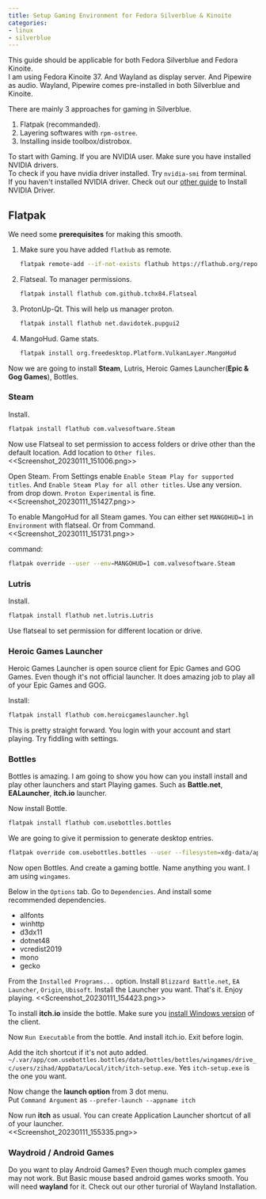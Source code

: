 ```yaml
---
title: Setup Gaming Environment for Fedora Silverblue & Kinoite
categories:
- linux
- silverblue
---
```


This guide should be applicable for both Fedora Silverblue and Fedora Kinoite.  
I am using Fedora Kinoite 37.  And Wayland as display server.  And Pipewire as audio. Wayland, Pipewire comes pre-installed in both Silverblue and Kinoite.  

There are mainly 3 approaches for gaming in Silverblue.  
1. Flatpak (recommanded).
2. Layering softwares with `rpm-ostree`.
3. Installing inside toolbox/distrobox.

To start with Gaming. If you are NVIDIA user. Make sure you have installed NVIDIA drivers.  
To check if you have nvidia driver installed.  Try `nvidia-smi` from terminal.  
If you haven't installed NVIDIA driver. Check out our [other guide](https://zihad.com.bd/posts/top-10-things-to-do-after-installing-fedora-silverblue-kinoite/) to Install NVIDIA Driver.

## Flatpak

We need some **prerequisites** for making this smooth.  
1. Make sure you have added `flathub` as remote.  
   ```bash
   flatpak remote-add --if-not-exists flathub https://flathub.org/repo/flathub.flatpakrepo
   ```
   
 2. Flatseal. To manager permissions.
    ```bash
    flatpak install flathub com.github.tchx84.Flatseal
    ```
    
 3. ProtonUp-Qt. This will help us manager proton.
    ```bash
    flatpak install flathub net.davidotek.pupgui2
    ```
 4. MangoHud. Game stats.  
    ```bash
    flatpak install org.freedesktop.Platform.VulkanLayer.MangoHud
    ```
 
 Now we are going to install **Steam**, Lutris, Heroic Games Launcher(**Epic & Gog Games**), Bottles.  
 
### Steam

Install.  
```bash
flatpak install flathub com.valvesoftware.Steam
```

Now use Flatseal to set permission to access folders or drive other than the default location.  Add location to `Other files`.  
<<Screenshot_20230111_151006.png>>  

Open Steam. From Settings enable `Enable Steam Play for supported titles`. And `Enable Steam Play for all other titles`. Use any version. from drop down. `Proton Experimental` is fine.  
<<Screenshot_20230111_151427.png>>

To enable MangoHud for all Steam games. You can either set `MANGOHUD=1` in `Environment` with flatseal. Or from Command.   
<<Screenshot_20230111_151731.png>>

command:  
```bash
flatpak override --user --env=MANGOHUD=1 com.valvesoftware.Steam
```

### Lutris

Install.
```bash
flatpak install flathub net.lutris.Lutris
```

Use flatseal to set permission for different location or drive.  

### Heroic Games Launcher

Heroic Games Launcher is open source client for Epic Games and GOG Games. Even though it's not official launcher. It does amazing job to play all of your Epic Games and GOG.  

Install:  
```bash
flatpak install flathub com.heroicgameslauncher.hgl
```

This is pretty straight forward. You login with your account and start playing. Try fiddling with settings.  

### Bottles

Bottles is amazing. I am going to show you how can you install install and play other launchers and start Playing games. Such as **Battle.net**, **EALauncher**, **itch.io** launcher.  

Now install Bottle.  
```bash
flatpak install flathub com.usebottles.bottles
```

We are going to give it permission to generate desktop entries.  
```bash
flatpak override com.usebottles.bottles --user --filesystem=xdg-data/applications
```

Now open Bottles. And create a gaming bottle. Name anything you want. I am using `wingames`.  

Below in the `Options` tab. Go to `Dependencies`. And install some recommended dependencies.  
- allfonts 
- winhttp
- d3dx11
- dotnet48
- vcredist2019
- mono
- gecko

From the `Installed Programs...` option. Install `Blizzard Battle.net`, `EA Launcher`, `Origin`, `Ubisoft`. Install the Launcher you want.  That's it. Enjoy playing.
 <<Screenshot_20230111_154423.png>>

To install **itch.io** inside the bottle. Make sure you [install Windows version](https://itch.io/app/download?platform=windows) of the client.  

Now `Run Executable` from the bottle. And install itch.io. Exit before login.  

Add the itch shortcut if it's not auto added.  
`~/.var/app/com.usebottles.bottles/data/bottles/bottles/wingames/drive_c/users/zihad/AppData/Local/itch/itch-setup.exe`. Yes `itch-setup.exe` is the one you want.  

Now change the **launch option** from 3 dot menu.  
Put `Command Argument` as `--prefer-launch --appname itch`

Now run **itch** as usual. You can create Application Launcher shortcut of all of your launcher.  
<<Screenshot_20230111_155335.png>>


### Waydroid / Android Games

Do you want to play Android Games? Even though much complex games may not work. But Basic mouse based android games works smooth. You will need **wayland** for it. Check out our other turorial of Wayland Installation.
